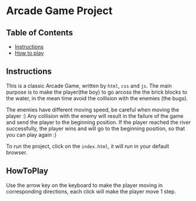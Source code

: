 # Arcade Game Project

## Table of Contents

* [Instructions](#instructions)
* [How to play](#HowToPlay)

## Instructions

This is a classic Arcade Game, written by `html`, `css` and `js`.
The main purpose is to make the player(the boy) to go arcoss the the brick blocks to the water, in the mean time avoid the collision with the enemies (the bugs).

The enemies have different moving speed, be careful when moving the player :)
Any collision with the enemy will result in the failure of the game and send the player to the beginning position.
If the player reached the river successfully, the player wins and will go to the beginning position, so that you can play again :)

To run the project, click on the `index.html`, it will run in your default browser.

## HowToPlay

Use the arrow key on the keyboard to make the player moving in corresponding directions, each click will make the player move 1 step.
